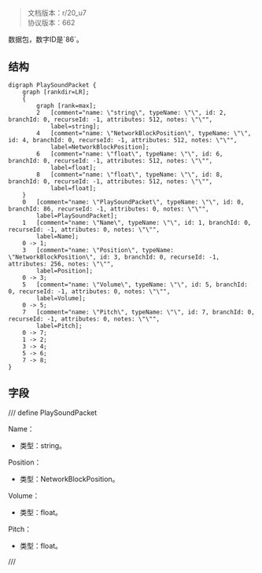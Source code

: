 # <!-- md:samp PlaySoundPacket -->

> 文档版本：r/20_u7<br/>协议版本：662

<!-- md:samp PlaySoundPacket -->数据包，数字ID是`86`。

## 结构

```viz
digraph PlaySoundPacket {
	graph [rankdir=LR];
	{
		graph [rank=max];
		2	[comment="name: \"string\", typeName: \"\", id: 2, branchId: 0, recurseId: -1, attributes: 512, notes: \"\"",
			label=string];
		4	[comment="name: \"NetworkBlockPosition\", typeName: \"\", id: 4, branchId: 0, recurseId: -1, attributes: 512, notes: \"\"",
			label=NetworkBlockPosition];
		6	[comment="name: \"float\", typeName: \"\", id: 6, branchId: 0, recurseId: -1, attributes: 512, notes: \"\"",
			label=float];
		8	[comment="name: \"float\", typeName: \"\", id: 8, branchId: 0, recurseId: -1, attributes: 512, notes: \"\"",
			label=float];
	}
	0	[comment="name: \"PlaySoundPacket\", typeName: \"\", id: 0, branchId: 86, recurseId: -1, attributes: 0, notes: \"\"",
		label=PlaySoundPacket];
	1	[comment="name: \"Name\", typeName: \"\", id: 1, branchId: 0, recurseId: -1, attributes: 0, notes: \"\"",
		label=Name];
	0 -> 1;
	3	[comment="name: \"Position\", typeName: \"NetworkBlockPosition\", id: 3, branchId: 0, recurseId: -1, attributes: 256, notes: \"\"",
		label=Position];
	0 -> 3;
	5	[comment="name: \"Volume\", typeName: \"\", id: 5, branchId: 0, recurseId: -1, attributes: 0, notes: \"\"",
		label=Volume];
	0 -> 5;
	7	[comment="name: \"Pitch\", typeName: \"\", id: 7, branchId: 0, recurseId: -1, attributes: 0, notes: \"\"",
		label=Pitch];
	0 -> 7;
	1 -> 2;
	3 -> 4;
	5 -> 6;
	7 -> 8;
}

```

## 字段

/// define
PlaySoundPacket

Name：<!-- md:samp string -->

- 类型：string。

Position：[<!-- md:samp NetworkBlockPosition -->](refs/protocols/types/networkblockposition.md)

- 类型：NetworkBlockPosition。

Volume：<!-- md:samp float -->

- 类型：float。

Pitch：<!-- md:samp float -->

- 类型：float。


///
